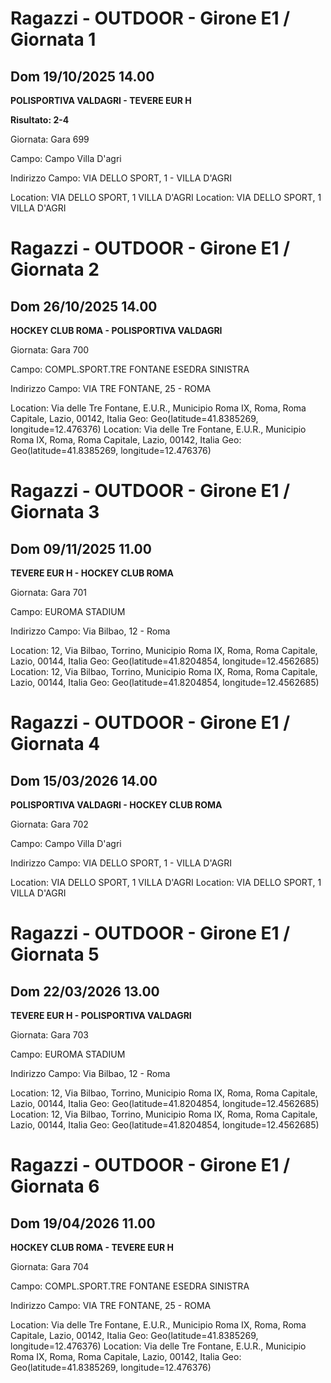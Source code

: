 

# Ragazzi - OUTDOOR  - Girone E1 / Giornata 1

## Dom 19/10/2025 14.00

<strong>POLISPORTIVA VALDAGRI - TEVERE EUR H</strong>

**Risultato: 2-4**

Giornata: Gara 699

Campo: Campo Villa D\'agri 

Indirizzo Campo:  VIA DELLO SPORT, 1 - VILLA D'AGRI

Location:  VIA DELLO SPORT, 1 VILLA D'AGRI
Location:  VIA DELLO SPORT, 1 VILLA D'AGRI



# Ragazzi - OUTDOOR  - Girone E1 / Giornata 2

## Dom 26/10/2025 14.00

<strong>HOCKEY CLUB ROMA - POLISPORTIVA VALDAGRI</strong>

Giornata: Gara 700

Campo: COMPL.SPORT.TRE FONTANE ESEDRA SINISTRA 

Indirizzo Campo:  VIA TRE FONTANE, 25 - ROMA

Location: Via delle Tre Fontane, E.U.R., Municipio Roma IX, Roma, Roma Capitale, Lazio, 00142, Italia
Geo: Geo(latitude=41.8385269, longitude=12.476376)
Location: Via delle Tre Fontane, E.U.R., Municipio Roma IX, Roma, Roma Capitale, Lazio, 00142, Italia
Geo: Geo(latitude=41.8385269, longitude=12.476376)



# Ragazzi - OUTDOOR  - Girone E1 / Giornata 3

## Dom 09/11/2025 11.00

<strong>TEVERE EUR H - HOCKEY CLUB ROMA</strong>

Giornata: Gara 701

Campo: EUROMA STADIUM 

Indirizzo Campo:  Via Bilbao, 12 - Roma

Location: 12, Via Bilbao, Torrino, Municipio Roma IX, Roma, Roma Capitale, Lazio, 00144, Italia
Geo: Geo(latitude=41.8204854, longitude=12.4562685)
Location: 12, Via Bilbao, Torrino, Municipio Roma IX, Roma, Roma Capitale, Lazio, 00144, Italia
Geo: Geo(latitude=41.8204854, longitude=12.4562685)



# Ragazzi - OUTDOOR  - Girone E1 / Giornata 4

## Dom 15/03/2026 14.00

<strong>POLISPORTIVA VALDAGRI - HOCKEY CLUB ROMA</strong>

Giornata: Gara 702

Campo: Campo Villa D\'agri 

Indirizzo Campo:  VIA DELLO SPORT, 1 - VILLA D'AGRI

Location:  VIA DELLO SPORT, 1 VILLA D'AGRI
Location:  VIA DELLO SPORT, 1 VILLA D'AGRI



# Ragazzi - OUTDOOR  - Girone E1 / Giornata 5

## Dom 22/03/2026 13.00

<strong>TEVERE EUR H - POLISPORTIVA VALDAGRI</strong>

Giornata: Gara 703

Campo: EUROMA STADIUM 

Indirizzo Campo:  Via Bilbao, 12 - Roma

Location: 12, Via Bilbao, Torrino, Municipio Roma IX, Roma, Roma Capitale, Lazio, 00144, Italia
Geo: Geo(latitude=41.8204854, longitude=12.4562685)
Location: 12, Via Bilbao, Torrino, Municipio Roma IX, Roma, Roma Capitale, Lazio, 00144, Italia
Geo: Geo(latitude=41.8204854, longitude=12.4562685)



# Ragazzi - OUTDOOR  - Girone E1 / Giornata 6

## Dom 19/04/2026 11.00

<strong>HOCKEY CLUB ROMA - TEVERE EUR H</strong>

Giornata: Gara 704

Campo: COMPL.SPORT.TRE FONTANE ESEDRA SINISTRA 

Indirizzo Campo:  VIA TRE FONTANE, 25 - ROMA

Location: Via delle Tre Fontane, E.U.R., Municipio Roma IX, Roma, Roma Capitale, Lazio, 00142, Italia
Geo: Geo(latitude=41.8385269, longitude=12.476376)
Location: Via delle Tre Fontane, E.U.R., Municipio Roma IX, Roma, Roma Capitale, Lazio, 00142, Italia
Geo: Geo(latitude=41.8385269, longitude=12.476376)

